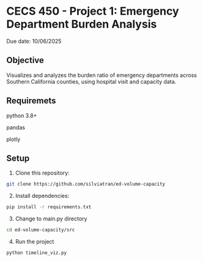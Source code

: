 # CECS 450 - Project 1: Emergency Department Burden Analysis
Due date: 10/06/2025

## Objective
Visualizes and analyzes the burden ratio of emergency departments across Southern California counties, using hospital visit and capacity data.

## Requiremets
python 3.8+

pandas

plotly

## Setup
1. Clone this repository:
```bash
git clone https://github.com/silviatran/ed-volume-capacity
```

2. Install dependencies:
```bash
pip install -r requirements.txt
```

3. Change to main.py directory
```bash
cd ed-volume-capacity/src
```

4. Run the project
```bash
python timeline_viz.py
```
